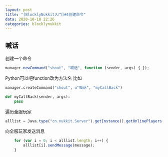 ```yaml
---
layout: post
title: "[BlocklyNukkit入门]#4创建命令"
data: 2020-10-18 22:26
categories: blocklynukkit
---
```


## 喊话

创建一个命令

```javascript
manager.newCommand("shout", "喊话", function (sender, args) { });
```

Python可以吧function改为方法名 比如

```python
manager.createCommand("shout", u"喊话", "myCallBack")

def myCallBack(sender, args):
    pass
```

遍历全服玩家

```javascript
alllist = Java.type("cn.nukkit.Server").getInstance().getOnlinePlayers().values().toArray();
```

向全服玩家发送消息

```javascript
    for (var i = 0; i < alllist.length; i++) {
        alllist[i].sendMessage(message);
    }
```
